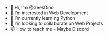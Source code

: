 - 👋 Hi, I’m @GeekDino
- 👀 I’m interested in Web Development
- 🌱 I’m currently learning Python
- 💞️ I’m looking to collaborate on Web Projects
- 📫 How to reach me - Maybe Discord

<!---
GeekDino/GeekDino is a ✨ special ✨ repository because its `README.md` (this file) appears on your GitHub profile.
You can click the Preview link to take a look at your changes.
--->
